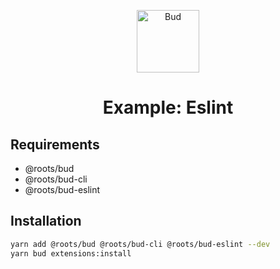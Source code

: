 <p align="center">
  <img alt="Bud" src="https://cdn.roots.io/app/uploads/logo-bud.svg" height="100" />
</p>

<h1 align="center">
  <strong>Example: Eslint</strong>
</h1>

## Requirements

- @roots/bud
- @roots/bud-cli
- @roots/bud-eslint

## Installation

```sh
yarn add @roots/bud @roots/bud-cli @roots/bud-eslint --dev
yarn bud extensions:install
```
